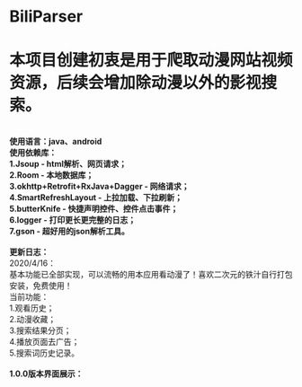 # BiliParser
<h1>本项目创建初衷是用于爬取动漫网站视频资源，后续会增加除动漫以外的影视搜索。</h1><br>
<b>使用语言：java、android
<br>使用依赖库：
<br>1.Jsoup - html解析、网页请求；
<br>2.Room - 本地数据库；
<br>3.okhttp+Retrofit+RxJava+Dagger - 网络请求；
<br>4.SmartRefreshLayout - 上拉加载、下拉刷新；
<br>5.butterKnife - 快捷声明控件、控件点击事件；
<br>6.logger - 打印更长更完整的日志；
<br>7.gson - 超好用的json解析工具。</b>
<br>
<br>
<b>更新日志：</b>
<br>2020/4/16：
<br>基本功能已全部实现，可以流畅的用本应用看动漫了！喜欢二次元的铁汁自行打包安装，免费使用！
<br>当前功能：
<br>1.观看历史；
<br>2.动漫收藏；
<br>3.搜索结果分页；
<br>4.播放页面去广告；
<br>5.搜索词历史记录。</b>
<br>
<br>
<b>1.0.0版本界面展示：</b><br>



